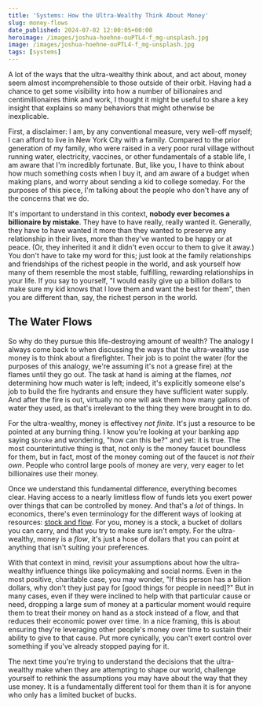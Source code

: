 ```yaml
---
title: 'Systems: How the Ultra-Wealthy Think About Money'
slug: money-flows
date_published: 2024-07-02 12:00:05+00:00
heroimage: /images/joshua-hoehne-ouPTL4-f_mg-unsplash.jpg
image: /images/joshua-hoehne-ouPTL4-f_mg-unsplash.jpg
tags: [systems]
---
```

A lot of the ways that the ultra-wealthy think about, and act about, money seem almost incomprehensible to those outside of their orbit. Having had a chance to get some visibility into how a number of billionaires and centimillionaires think and work, I thought it might be useful to share a key insight that explains so many behaviors that might otherwise be inexplicable.

First, a disclaimer: I am, by any conventional measure, very well-off myself; I can afford to live in New York City with a family. Compared to the prior generation of my family, who were raised in a very poor rural village without running water, electricity, vaccines, or other fundamentals of a stable life, I am aware that I'm incredibly fortunate. But, like you, I have to think about how much something costs when I buy it, and am aware of a budget when making plans, and worry about sending a kid to college someday. For the purposes of this piece, I'm talking about the people who don't have any of the concerns that we do.

It's important to understand in this context, **nobody ever becomes a billionaire by mistake**. They have to have really, really wanted it. Generally, they have to have wanted it more than they wanted to preserve any relationship in their lives, more than they've wanted to be happy or at peace. (Or, they inherited it and it didn't even occur to them to give it away.) You don't have to take my word for this; just look at the family relationships and friendships of the richest people in the world, and ask yourself how many of them resemble the most stable, fulfilling, rewarding relationships in your life. If you say to yourself, "I would easily give up a billion dollars to make sure my kid knows that I love them and want the best for them", then you are different than, say, the richest person in the world.

## The Water Flows

So why do they pursue this life-destroying amount of wealth? The analogy I always come back to when discussing the ways that the ultra-wealthy use money is to think about a firefighter. Their job is to point the water (for the purposes of this analogy, we're assuming it's not a grease fire) at the flames until they go out. The task at hand is aiming at the flames, _not_ determining how much water is left; indeed, it's explicitly someone else's job to build the fire hydrants and ensure they have sufficient water supply. And after the fire is out, virtually no one will ask them how many gallons of water they used, as that's irrelevant to the thing they were brought in to do.

For the ultra-wealthy, money is effectivey _not finite_. It's just a resource to be pointed at any burning thing. I know you're looking at your banking app saying <code>$broke</code> and wondering, "how can this be?" and yet: it is true. The most counterintutive thing is that, not only is the money faucet boundless for them, but in fact, most of the money coming out of the faucet is _not their own_. People who control large pools of money are very, very eager to let billionaires use their money. 

Once we understand this fundamental difference, everything becomes clear. Having access to a nearly limitless flow of funds lets you exert power over things that can be controlled by money. And that's a _lot_ of things. In economics, there's even terminology for the different ways of looking at resources: <a href="https://en.wikipedia.org/wiki/Stock_and_flow">stock and flow</a>. For you, money is a stock, a bucket of dollars you can carry, and that you try to make sure isn't empty. For the ultra-wealthy, money is a _flow_, it's just a hose of dollars that you can point at anything that isn't suiting your preferences.

With that context in mind, revisit your assumptions about how the ultra-wealthy influence things like policymaking and social norms. Even in the most positive, charitable case, you may wonder, "If this person has a bilion dollars, why don't they just pay for [good things for people in need]?" But in many cases, even if they were inclined to help with that particular cause or need, dropping a large sum of money at a particular moment would require them to treat their money on hand as a stock instead of a flow, and that reduces their economic power over time. In a nice framing, this is about ensuring they're leveraging other people's money over time to sustain their ability to give to that cause. Put more cynically, you can't exert control over something if you've already stopped paying for it.

The next time you're trying to understand the decisions that the ultra-wealthy make when they are attempting to shape our world, challenge yourself to rethink the assumptions you may have about the way that they use money. It is a fundamentally different tool for them than it is for anyone who only has a limited bucket of bucks.